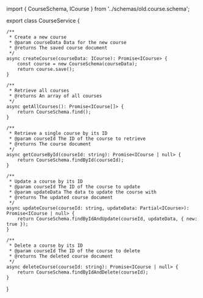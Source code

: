 import { CourseSchema, ICourse } from '../schemas/old.course.schema';

export class CourseService {

    /**
     * Create a new course
     * @param courseData Data for the new course
     * @returns The saved course document
     */
    async createCourse(courseData: ICourse): Promise<ICourse> {
        const course = new CourseSchema(courseData);
        return course.save();
    }

    /**
     * Retrieve all courses
     * @returns An array of all courses
     */
    async getAllCourses(): Promise<ICourse[]> {
        return CourseSchema.find();
    }

    /**
     * Retrieve a single course by its ID
     * @param courseId The ID of the course to retrieve
     * @returns The course document
     */
    async getCourseById(courseId: string): Promise<ICourse | null> {
        return CourseSchema.findById(courseId);
    }

    /**
     * Update a course by its ID
     * @param courseId The ID of the course to update
     * @param updateData The data to update the course with
     * @returns The updated course document
     */
    async updateCourse(courseId: string, updateData: Partial<ICourse>): Promise<ICourse | null> {
        return CourseSchema.findByIdAndUpdate(courseId, updateData, { new: true });
    }

    /**
     * Delete a course by its ID
     * @param courseId The ID of the course to delete
     * @returns The deleted course document
     */
    async deleteCourse(courseId: string): Promise<ICourse | null> {
        return CourseSchema.findByIdAndDelete(courseId);
    }
}

